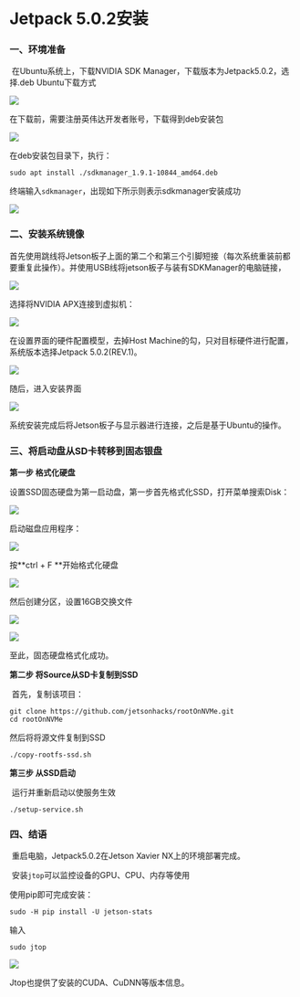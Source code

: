 # Jetpack 5.0.2安装

### 一、环境准备

​	在Ubuntu系统上，下载NVIDIA SDK Manager，下载版本为Jetpack5.0.2，选择.deb Ubuntu下载方式

![](../figs.assets/image-20230305160208242.png)

在下载前，需要注册英伟达开发者账号，下载得到deb安装包

![](../figs.assets/image-20230305160932958.png)

在deb安装包目录下，执行：

```
sudo apt install ./sdkmanager_1.9.1-10844_amd64.deb
```

终端输入`sdkmanager`，出现如下所示则表示sdkmanager安装成功

![](../figs.assets/image-20230305161144693.png)

### 二、安装系统镜像

​	首先使用跳线将Jetson板子上面的第二个和第三个引脚短接（每次系统重装前都要重复此操作）。并使用USB线将jetson板子与装有SDKManager的电脑链接，

![](../figs.assets/image-20230305161715728.png)

选择将NVIDIA APX连接到虚拟机：

![](../figs.assets/image-20230305161752885.png)

在设置界面的硬件配置模型，去掉Host Machine的勾，只对目标硬件进行配置，系统版本选择Jetpack 5.0.2(REV.1)。

![](../figs.assets/image-20230305162002129.png)

随后，进入安装界面

![](../figs.assets/image-20230305162206733.png)

系统安装完成后将Jetson板子与显示器进行连接，之后是基于Ubuntu的操作。

### 三、将启动盘从SD卡转移到固态银盘

**第一步	格式化硬盘**

​	设置SSD固态硬盘为第一启动盘，第一步首先格式化SSD，打开菜单搜索Disk：

![](../figs.assets/image-20230305162506133.png)

启动磁盘应用程序：

![](../figs.assets/image-20230305162537675.png)

按**ctrl + F **开始格式化硬盘

![](../figs.assets/image-20230305162614137.png)

然后创建分区，设置16GB交换文件

![](../figs.assets/image-20230305162659119.png)

![](../figs.assets/image-20230305162709863.png)

至此，固态硬盘格式化成功。

**第二步	将Source从SD卡复制到SSD**

​	首先，复制该项目：

```
git clone https://github.com/jetsonhacks/rootOnNVMe.git
cd rootOnNVMe
```

然后将将源文件复制到SSD

```
./copy-rootfs-ssd.sh
```

**第三步	从SSD启动**

​	运行并重新启动以使服务生效

```
./setup-service.sh
```

### 四、结语

​	重启电脑，Jetpack5.0.2在Jetson Xavier NX上的环境部署完成。

​	安装`jtop`可以监控设备的GPU、CPU、内存等使用

使用pip即可完成安装：

```
sudo -H pip install -U jetson-stats
```

输入

```
sudo jtop
```

![](../figs.assets/image-20230305163621148.png)

Jtop也提供了安装的CUDA、CuDNN等版本信息。
